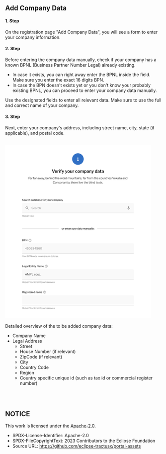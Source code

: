 ## Add Company Data

#### 1. Step

On the registration page "Add Company Data", you will see a form to enter your company information.

#### 2. Step 

Before entering the company data manually, check if your company has a known BPNL (Business Partner Number Legal) already existing.
  
  - In case it exists, you can right away enter the BPNL inside the field. Make sure you enter the exact 16 digits BPN.
  - In case the BPN doesn't exists yet or you don't know your probably existing BPNL, you can proceed to enter your company data manually.

Use the designated fields to enter all relevant data. Make sure to use the full and correct name of your company.

#### 3. Step

Next, enter your company's address, including street name, city, state (if applicable), and postal code.

<br>
<img width="470" alt="image" src="https://raw.githubusercontent.com/eclipse-tractusx/portal-assets/main/docs/static/registration-data-input.png">
<br>

Detailed overview of the to be added company data:

- Company Name
- Legal Address
  - Street
  - House Number (if relevant)
  - ZipCode (if relevant)
  - City
  - Country Code
  - Region
  - Country specific unique id (such as tax id or commercial register number)

<br>
<br>

## NOTICE

This work is licensed under the [Apache-2.0](https://www.apache.org/licenses/LICENSE-2.0).

- SPDX-License-Identifier: Apache-2.0
- SPDX-FileCopyrightText: 2023 Contributors to the Eclipse Foundation
- Source URL: https://github.com/eclipse-tractusx/portal-assets
